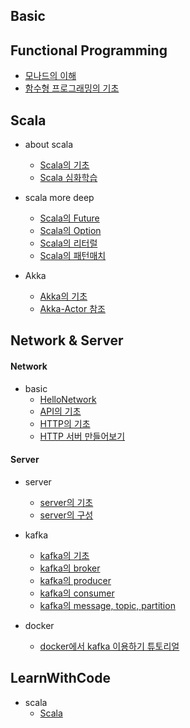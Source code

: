 ## Basic



## Functional Programming

* [모나드의 이해](https://github.com/codingwanee/TIL/blob/main/FunctionalProgramming/MonadBasic.md)
* [함수형 프로그래밍의 기초](https://github.com/codingwanee/TIL/blob/main/FunctionalProgramming/FunctionalProgrammingBasic.md)
   

## Scala

* about scala
  * [Scala의 기초](https://github.com/codingwanee/TIL/blob/main/Scala/HelloScala.md)
  * [Scala 심화학습](https://github.com/codingwanee/TIL/blob/main/Scala/ScalaDeep.md)

* scala more deep
  * [Scala의 Future](https://github.com/codingwanee/TIL/blob/main/Scala/ScalaFuture.md)
  * [Scala의 Option](https://github.com/codingwanee/TIL/blob/main/Scala/ScalaOption.md)
  * [Scala의 리터럴](https://github.com/codingwanee/TIL/blob/main/Scala/ScalaLiteral.md)
  * [Scala의 패턴매치](https://github.com/codingwanee/TIL/blob/main/Scala/ScalaPatternmatch.md)

* Akka
  * [Akka의 기초](https://github.com/codingwanee/TIL/tree/main/Scala/Akka/HelloAkka.md)
  * [Akka-Actor 참조](https://github.com/codingwanee/TIL/tree/main/Scala/Akka/actor-reference)


## Network & Server

#### Network

* basic
  * [HelloNetwork](https://github.com/codingwanee/TIL/blob/main/Network/HelloNetwork.md)
  * [API의 기초](https://github.com/codingwanee/TIL/blob/main/Basic/about-API.md)
  * [HTTP의 기초](https://github.com/codingwanee/TIL/blob/main/Basic/hello-HTTP.md)
  * [HTTP 서버 만들어보기](https://github.com/codingwanee/TIL/blob/main/Basic/about-HTTP-server.md)


#### Server

* server
  * [server의 기초](https://github.com/codingwanee/TIL/blob/main/Server/server/about-server.md)
  * [server의 구성](https://github.com/codingwanee/TIL/blob/main/Server/server/server-structure.md)

* kafka
  * [kafka의 기초](https://github.com/codingwanee/TIL/blob/main/Server/kafka/Hellokafka.md)
  * [kafka의 broker](https://github.com/codingwanee/TIL/blob/main/Server/kafka/kafka-broker.md)
  * [kafka의 producer](https://github.com/codingwanee/TIL/blob/main/Server/kafka/kafka-client-consumer.md)
  * [kafka의 consumer](https://github.com/codingwanee/TIL/blob/main/Server/kafka/kafka-client-producer.md)
  * [kafka의 message, topic, partition](https://github.com/codingwanee/TIL/blob/main/Server/kafka/kafka-message-topic-partition.md)

* docker
  * [docker에서 kafka 이용하기 튜토리얼](https://github.com/codingwanee/TIL/blob/main/Server/docker/docker-kafka.md)


## LearnWithCode
* scala
  * [Scala](https://github.com/codingwanee/TIL/tree/main/Scala/LearnWithCode)
